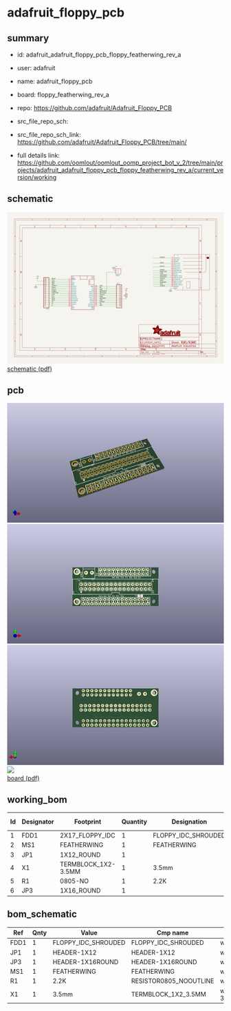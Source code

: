 # adafruit_floppy_pcb
 
## summary 
* id: adafruit_adafruit_floppy_pcb_floppy_featherwing_rev_a
* user: adafruit
* name: adafruit_floppy_pcb
* board: floppy_featherwing_rev_a
* repo: https://github.com/adafruit/Adafruit_Floppy_PCB



* src_file_repo_sch: 
* src_file_repo_sch_link: https://github.com/adafruit/Adafruit_Floppy_PCB/tree/main/
* full details link: https://github.com/oomlout/oomlout_oomp_project_bot_v_2/tree/main/projects/adafruit_adafruit_floppy_pcb_floppy_featherwing_rev_a/current_version/working  

## schematic  
![](working_schematic_600.png)  
[schematic (pdf)](working_schematic.pdf) 






















## pcb  
![](working_3d_600.png) 
![](working_3d_front_600.png)  
![](working_3d_back_600.png)  
![](working_600.png)  
[board (pdf)](working.pdf)  

## working_bom
| Id | Designator | Footprint | Quantity | Designation | Supplier and ref |  | None | 
| --- | --- | --- | --- | --- | --- | --- | --- | 
| 1 | FDD1 | 2X17_FLOPPY_IDC | 1 | FLOPPY_IDC_SHROUDED |  |  | [''] | 
| 2 | MS1 | FEATHERWING | 1 | FEATHERWING |  |  | [''] | 
| 3 | JP1 | 1X12_ROUND | 1 |  |  |  | [''] | 
| 4 | X1 | TERMBLOCK_1X2-3.5MM | 1 | 3.5mm |  |  | [''] | 
| 5 | R1 | 0805-NO | 1 | 2.2K |  |  | [''] | 
| 6 | JP3 | 1X16_ROUND | 1 |  |  |  | [''] | 


## bom_schematic
| Ref | Qnty | Value | Cmp name | Footprint | Description | Vendor | DNP | 
| --- | --- | --- | --- | --- | --- | --- | --- | 
| FDD1 | 1 | FLOPPY_IDC_SHROUDED | FLOPPY_IDC_SHROUDED | working:2X17_FLOPPY_IDC |  |  |  | 
| JP1 | 1 | HEADER-1X12 | HEADER-1X12 | working:1X12_ROUND |  |  |  | 
| JP3 | 1 | HEADER-1X16ROUND | HEADER-1X16ROUND | working:1X16_ROUND |  |  |  | 
| MS1 | 1 | FEATHERWING | FEATHERWING | working:FEATHERWING |  |  |  | 
| R1 | 1 | 2.2K | RESISTOR0805_NOOUTLINE | working:0805-NO |  |  |  | 
| X1 | 1 | 3.5mm | TERMBLOCK_1X2_3.5MM | working:TERMBLOCK_1X2-3.5MM |  |  |  | 



